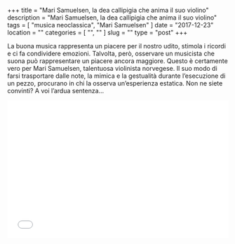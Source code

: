 +++
title = "Mari Samuelsen, la dea callipigia che anima il suo violino"
description = "Mari Samuelsen, la dea callipigia che anima il suo violino"
tags = [ "musica neoclassica", "Mari Samuelsen" ]
date = "2017-12-23"
location = ""
categories = [
  "",
  ""
]
slug = ""
type = "post"
+++

La buona musica rappresenta un piacere per il nostro udito, stimola i ricordi e ci fa condividere emozioni. Talvolta, però, osservare un musicista che suona può rappresentare un piacere ancora maggiore. Questo è certamente vero per Mari Samuelsen, talentuosa violinista norvegese. Il suo modo di farsi trasportare dalle note, la mimica e la gestualità durante l’esecuzione di un pezzo, procurano in chi la osserva un’esperienza estatica. Non ne siete convinti? A voi l’ardua sentenza…

<div style="position: relative; padding-bottom: 56.25%; padding-top: 30px; height: 0; overflow: hidden;">
  <iframe src="//www.youtube.com/embed/PSCd3gwYFys?rel=0"
  style="position: absolute; top: 0; left: 0; width: 100%; height: 100%;" allowfullscreen frameborder="0" title="YouTube Video"></iframe>
</div>

